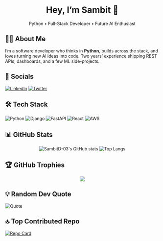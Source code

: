 <!-- Profile header -->
<h1 align="center">Hey, I’m Sambit 👋</h1>
<p align="center">
  Python • Full-Stack&nbsp;Developer • Future AI Enthusiast  
</p>

<!-- About -->
## 🙋‍♂️ About Me
I’m a software developer who thinks in **Python**, builds across the stack, and loves turning new AI ideas into code. Two years’ experience shipping REST APIs, dashboards, and a few ML side-projects.

<!-- Social links as shields -->
## 🔗 Socials
[![LinkedIn](https://img.shields.io/badge/LinkedIn-%230077B5?style=flat&logo=linkedin&logoColor=white)](https://www.linkedin.com/in/your-handle)
[![Twitter](https://img.shields.io/badge/Twitter-%231DA1F2?style=flat&logo=twitter&logoColor=white)](https://twitter.com/your-handle)
<!-- add more -->

<!-- Tech stack badges -->
## 🛠 Tech Stack
![Python](https://img.shields.io/badge/-Python-3776AB?style=flat&logo=python&logoColor=white)
![Django](https://img.shields.io/badge/-Django-092E20?style=flat&logo=django&logoColor=white)
![FastAPI](https://img.shields.io/badge/-FastAPI-009688?style=flat&logo=fastapi&logoColor=white)
![React](https://img.shields.io/badge/-React-20232A?style=flat&logo=react)
![AWS](https://img.shields.io/badge/-AWS-232F3E?style=flat&logo=amazonaws)
<!-- keep adding -->

<!-- GitHub-readme-stats cards -->
## 📊 GitHub Stats
<div align="center">

![SambitD-03's GitHub stats](https://github-readme-stats.vercel.app/api?username=SambitD-03&show_icons=true&theme=tokyonight)
![Top Langs](https://github-readme-stats.vercel.app/api/top-langs/?username=SambitD-03&layout=compact&theme=tokyonight)

</div>

<!-- Trophy board -->
## 🏆 GitHub Trophies
<p align="center">
  <a href="https://github.com/ryo-ma/github-profile-trophy">
    <img src="https://github-profile-trophy.vercel.app/?username=SambitD-03&theme=algolia" />
  </a>
</p>

<!-- Random dev quote -->
## 💡 Random Dev Quote
![Quote](https://quotes-github-readme.vercel.app/api?theme=tokyonight)

<!-- Top repo widget (optional) -->
## 🔝 Top Contributed Repo
[![Repo Card](https://github-readme-stats.vercel.app/api/pin/?username=SambitD-03&repo=<your-top-repo>&theme=tokyonight)](https://github.com/SambitD-03/<your-top-repo>)

